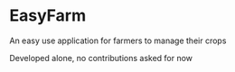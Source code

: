 EasyFarm
========

An easy use application for farmers to manage their crops

Developed alone, no contributions asked for now
